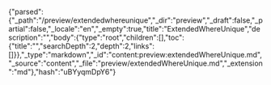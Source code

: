 {"parsed":{"_path":"/preview/extendedwhereunique","_dir":"preview","_draft":false,"_partial":false,"_locale":"en","_empty":true,"title":"ExtendedWhereUnique","description":"","body":{"type":"root","children":[],"toc":{"title":"","searchDepth":2,"depth":2,"links":[]}},"_type":"markdown","_id":"content:preview:extendedWhereUnique.md","_source":"content","_file":"preview/extendedWhereUnique.md","_extension":"md"},"hash":"uBYyqmDpY6"}